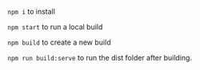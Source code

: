 `npm i` to install 

`npm start` to run a local build 

`npm build` to create a new build 

`npm run build:serve` to run the dist folder after building. 